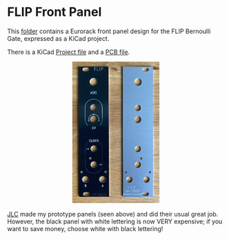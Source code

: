 # FLIP Front Panel

This [folder](https://github.com/m0xpd/FLIP/tree/main/Eurorack/Front%20Panel) contains a Eurorack front panel design for the FLIP Bernoulli Gate, expressed as a KiCad project.

There is a KiCad [Project file](https://github.com/m0xpd/FLIP/blob/main/Eurorack/Front%20Panel/Files/Flip%20Front%20Panel.kicad_pro) and a [PCB file](https://github.com/m0xpd/FLIP/blob/main/Eurorack/Front%20Panel/Files/Flip%20Front%20Panel.kicad_pcb). 

<p align='center'>
<img width=40%, src="https://github.com/m0xpd/FLIP/blob/main/Eurorack/Front%20Panel/Files/Flip%20Front%20Panel.jpg">
</p>

[JLC](https://jlcpcb.com/) made my prototype panels (seen above) and did their usual great job. However, the black panel with white lettering is now VERY expensive; if you want to save money, choose white with black lettering! 
